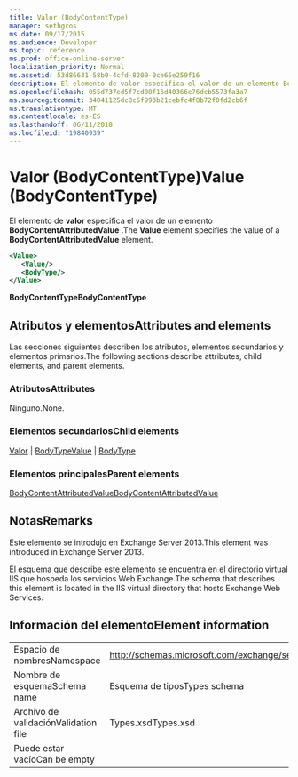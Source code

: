 ```yaml
---
title: Valor (BodyContentType)
manager: sethgros
ms.date: 09/17/2015
ms.audience: Developer
ms.topic: reference
ms.prod: office-online-server
localization_priority: Normal
ms.assetid: 53d86631-58b0-4cfd-8209-0ce65e259f16
description: El elemento de valor especifica el valor de un elemento BodyContentAttributedValue.
ms.openlocfilehash: 055d737ed5f7cd08f16d40366e76dcb5573fa3a7
ms.sourcegitcommit: 34041125dc8c5f993b21cebfc4f8b72f0fd2cb6f
ms.translationtype: MT
ms.contentlocale: es-ES
ms.lasthandoff: 06/11/2018
ms.locfileid: "19840939"
---
```

# <a name="value-bodycontenttype"></a><span data-ttu-id="14f33-103">Valor (BodyContentType)</span><span class="sxs-lookup"><span data-stu-id="14f33-103">Value (BodyContentType)</span></span>

<span data-ttu-id="14f33-104">El elemento de **valor** especifica el valor de un elemento **BodyContentAttributedValue** .</span><span class="sxs-lookup"><span data-stu-id="14f33-104">The **Value** element specifies the value of a **BodyContentAttributedValue** element.</span></span> 
  
```XML
<Value>
   <Value/>
   <BodyType/>
</Value>
```

<span data-ttu-id="14f33-105">**BodyContentType**</span><span class="sxs-lookup"><span data-stu-id="14f33-105">**BodyContentType**</span></span>

## <a name="attributes-and-elements"></a><span data-ttu-id="14f33-106">Atributos y elementos</span><span class="sxs-lookup"><span data-stu-id="14f33-106">Attributes and elements</span></span>

<span data-ttu-id="14f33-107">Las secciones siguientes describen los atributos, elementos secundarios y elementos primarios.</span><span class="sxs-lookup"><span data-stu-id="14f33-107">The following sections describe attributes, child elements, and parent elements.</span></span>
  
### <a name="attributes"></a><span data-ttu-id="14f33-108">Atributos</span><span class="sxs-lookup"><span data-stu-id="14f33-108">Attributes</span></span>

<span data-ttu-id="14f33-109">Ninguno.</span><span class="sxs-lookup"><span data-stu-id="14f33-109">None.</span></span>
  
### <a name="child-elements"></a><span data-ttu-id="14f33-110">Elementos secundarios</span><span class="sxs-lookup"><span data-stu-id="14f33-110">Child elements</span></span>

<span data-ttu-id="14f33-111">[Valor](value.md) | [BodyType](bodytype.md)</span><span class="sxs-lookup"><span data-stu-id="14f33-111">[Value](value.md) | [BodyType](bodytype.md)</span></span>
  
### <a name="parent-elements"></a><span data-ttu-id="14f33-112">Elementos principales</span><span class="sxs-lookup"><span data-stu-id="14f33-112">Parent elements</span></span>

[<span data-ttu-id="14f33-113">BodyContentAttributedValue</span><span class="sxs-lookup"><span data-stu-id="14f33-113">BodyContentAttributedValue</span></span>](bodycontentattributedvalue.md)
  
## <a name="remarks"></a><span data-ttu-id="14f33-114">Notas</span><span class="sxs-lookup"><span data-stu-id="14f33-114">Remarks</span></span>

<span data-ttu-id="14f33-115">Este elemento se introdujo en Exchange Server 2013.</span><span class="sxs-lookup"><span data-stu-id="14f33-115">This element was introduced in Exchange Server 2013.</span></span>
  
<span data-ttu-id="14f33-116">El esquema que describe este elemento se encuentra en el directorio virtual IIS que hospeda los servicios Web Exchange.</span><span class="sxs-lookup"><span data-stu-id="14f33-116">The schema that describes this element is located in the IIS virtual directory that hosts Exchange Web Services.</span></span>
  
## <a name="element-information"></a><span data-ttu-id="14f33-117">Información del elemento</span><span class="sxs-lookup"><span data-stu-id="14f33-117">Element information</span></span>

|||
|:-----|:-----|
|<span data-ttu-id="14f33-118">Espacio de nombres</span><span class="sxs-lookup"><span data-stu-id="14f33-118">Namespace</span></span>  <br/> |http://schemas.microsoft.com/exchange/services/2006/types  <br/> |
|<span data-ttu-id="14f33-119">Nombre de esquema</span><span class="sxs-lookup"><span data-stu-id="14f33-119">Schema name</span></span>  <br/> |<span data-ttu-id="14f33-120">Esquema de tipos</span><span class="sxs-lookup"><span data-stu-id="14f33-120">Types schema</span></span>  <br/> |
|<span data-ttu-id="14f33-121">Archivo de validación</span><span class="sxs-lookup"><span data-stu-id="14f33-121">Validation file</span></span>  <br/> |<span data-ttu-id="14f33-122">Types.xsd</span><span class="sxs-lookup"><span data-stu-id="14f33-122">Types.xsd</span></span>  <br/> |
|<span data-ttu-id="14f33-123">Puede estar vacío</span><span class="sxs-lookup"><span data-stu-id="14f33-123">Can be empty</span></span>  <br/> ||
   

